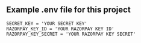 ## Example .env file for this project

```
SECRET_KEY = 'YOUR SECRET KEY'
RAZORPAY_KEY_ID = 'YOUR RAZORPAY KEY ID'
RAZORPAY_KEY_SECRET = 'YOUR RAZORPAY KEY SECRET'
```
